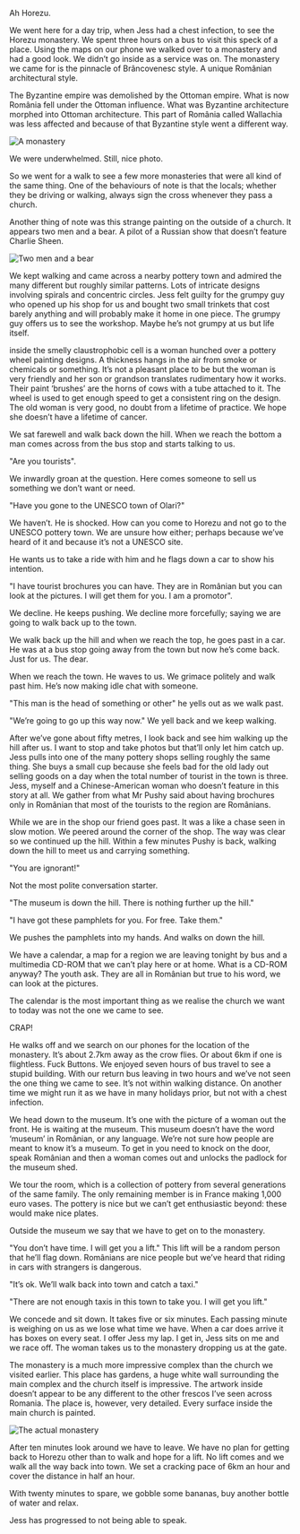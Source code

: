 Ah Horezu.

We went here for a day trip, when Jess had a chest infection, to see the Horezu monastery. We spent three hours on a bus to visit this speck of a place. Using the maps on our phone we walked over to a monastery and had a good look. We didn’t go inside as a service was on. The monastery we came for is the pinnacle of Brâncovenesc style. A unique Românian architectural style.

The Byzantine empire was demolished by the Ottoman empire. What is now România fell under the Ottoman influence. What was Byzantine architecture morphed into Ottoman architecture. This part of România called Wallachia was less affected and because of that Byzantine style went a different way.

![A monastery]()

We were underwhelmed. Still, nice photo.

So we went for a walk to see a few more monasteries that were all kind of the same thing. One of the behaviours of note is that the locals; whether they be driving or walking, always sign the cross whenever they pass a church.

Another thing of note was this strange painting on the outside of a church. It appears two men and a bear. A pilot of a Russian show that doesn’t feature Charlie Sheen.

![Two men and a bear]()

We kept walking and came across a nearby pottery town and admired the many different but roughly similar patterns. Lots of intricate designs involving spirals and concentric circles. Jess felt guilty for the grumpy guy who opened up his shop for us and bought two small trinkets that cost barely anything and will probably make it home in one piece. The grumpy guy offers us to see the workshop. Maybe he’s not grumpy at us but life itself.

inside the smelly claustrophobic cell is a woman hunched over a pottery wheel painting designs. A thickness hangs in the air from smoke or chemicals or something. It’s not a pleasant place to be but the woman is very friendly and her son or grandson translates rudimentary how it works. Their paint ‘brushes’ are the horns of cows with a tube attached to it. The wheel is used to get enough speed to get a consistent ring on the design. The old woman is very good, no doubt from a lifetime of practice. We hope she doesn’t have a lifetime of cancer.

We sat farewell and walk back down the hill. When we reach the bottom a man comes across from the bus stop and starts talking to us. 

"Are you tourists".

We inwardly groan at the question. Here comes someone to sell us something we don’t want or need.

"Have you gone to the UNESCO town of Olari?"

We haven’t. He is shocked. How can you come to Horezu and not go to the UNESCO pottery town. We are unsure how either; perhaps because we’ve heard of it and because it’s not a UNESCO site. 

He wants us to take a ride with him and he flags down a car to show his intention. 

"I have tourist brochures you can have. They are in Românian but you can look at the pictures. I will get them for you. I am a promotor". 

We decline. He keeps pushing. We decline more forcefully; saying we are going to walk back up to the town. 

We walk back up the hill and when we reach the top, he goes past in a car. He was at a bus stop going away from the town but now he’s come back. Just for us. The dear. 

When we reach the town. He waves to us. We grimace politely and walk past him. He’s now making idle chat with someone. 

"This man is the head of something or other" he yells out as we walk past. 

"We’re going to go up this way now." We yell back and we keep walking.

After we’ve gone about fifty metres, I look back and see him walking up the hill after us. I want to stop and take photos but that’ll only let him catch up. Jess pulls into one of the many pottery shops selling roughly the same thing. She buys a small cup because she feels bad for the old lady out selling goods on a day when the total number of tourist in the town is three. Jess, myself and a Chinese-American woman who doesn’t feature in this story at all. We gather from what Mr Pushy said about having brochures only in Românian that most of the tourists to the region are Românians.

While we are in the shop our friend goes past. It was a like a chase seen in slow motion. We peered around the corner of the shop. The way was clear so we continued up the hill. Within a few minutes Pushy is back, walking down the hill to meet us and carrying something.

"You are ignorant!"

Not the most polite conversation starter.

"The museum is down the hill. There is nothing further up the hill."

"I have got these pamphlets for you. For free. Take them." 

We pushes the pamphlets into my hands. And walks on down the hill.

We have a calendar, a map for a region we are leaving tonight by bus and a multimedia CD-ROM that we can’t play here or at home. What is a CD-ROM anyway? The youth ask. They are all in Românian but true to his word, we can look at the pictures.

The calendar is the most important thing as we realise the church we want to today was not the one we came to see.

CRAP!

He walks off and we search on our phones for the location of the monastery. It’s about 2.7km away as the crow flies. Or about 6km if one is flightless. Fuck Buttons. We enjoyed seven hours of bus travel to see a stupid building. With our return bus leaving in two hours and we’ve not seen the one thing we came to see. It’s not within walking distance. On another time we might run it as we have in many holidays prior, but not with a chest infection.

We head down to the museum. It’s one with the picture of a woman out the front. He is waiting at the museum. This museum doesn’t have the word ‘museum’ in Românian, or any language. We’re not sure how people are meant to know it’s a museum. To get in you need to knock on the door, speak Românian and then a woman comes out and unlocks the padlock for the museum shed.

We tour the room, which is a collection of pottery from several generations of the same family. The only remaining member is in France making 1,000 euro vases. The pottery is nice but we can’t get enthusiastic beyond: these would make nice plates.

Outside the museum we say that we have to get on to the monastery.

"You don’t have time. I will get you a lift." This lift will be a random person that he’ll flag down. Românians are nice people but we’ve heard that riding in cars with strangers is dangerous.

"It’s ok. We’ll walk back into town and catch a taxi."

"There are not enough taxis in this town to take you. I will get you lift."

We concede and sit down. It takes five or six minutes. Each passing minute is weighing on us as we lose what time we have. When a car does arrive it has boxes on every seat. I offer Jess my lap. I get in, Jess sits on me and we race off. The woman takes us to the monastery dropping us at the gate.

The monastery is a much more impressive complex than the church we visited earlier. This place has gardens, a huge white wall surrounding the main complex and the church itself is impressive. The artwork inside doesn’t appear to be any different to the other frescos I’ve seen across Romania. The place is, however, very detailed. Every surface inside the main church is painted.

![The actual monastery]()

After ten minutes look around we have to leave. We have no plan for getting back to Horezu other than to walk and hope for a lift. No lift comes and we walk all the way back into town. We set a cracking pace of 6km an hour and cover the distance in half an hour. 

With twenty minutes to spare, we gobble some bananas, buy another bottle of water and relax. 

Jess has progressed to not being able to speak.